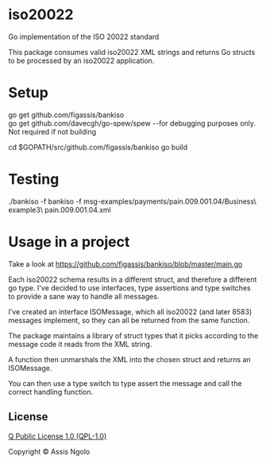 # iso20022

Go implementation of the ISO 20022 standard

This package consumes valid iso20022 XML strings and returns Go structs to be processed by an iso20022 application.


# Setup
go get github.com/figassis/bankiso  
go get github.com/davecgh/go-spew/spew  --for debugging purposes only. Not required if not building

cd $GOPATH/src/github.com/figassis/bankiso
go build  


# Testing

./bankiso -f bankiso -f msg-examples/payments/pain.009.001.04/Business\ example3\ pain.009.001.04.xml

# Usage in a project
Take a look at https://github.com/figassis/bankiso/blob/master/main.go

Each iso20022 schema results in a different struct, and therefore a different go type.
I've decided to use interfaces, type assertions and type switches to provide a sane way to handle all messages.

I’ve created an interface ISOMessage, which all iso20022 (and later 8583) messages implement, so they can all be returned from the same function.

The package maintains a library of struct types that it picks according to the message code it reads from the XML string.

A function then unmarshals the XML into the chosen struct and returns an ISOMessage.

You can then use a type switch to type assert the message and call the correct handling function.


## License
[Q Public License 1.0 (QPL-1.0)](https://en.wikipedia.org/wiki/Q_Public_License)

Copyright &copy; Assis Ngolo
